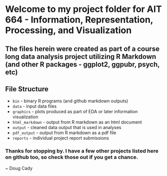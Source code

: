 # Welcome to my project folder for AIT 664 - Information, Representation, Processing, and Visualization

## The files herein were created as part of a course long data analysis project utilizing R Markdown (and other R packages - ggplot2, ggpubr, psych, etc)

## File Structure

- `bin` - binary R programs (and github markdown outputs)
- `data` - input data files
- `graphics` - plots produced as part of EDA or later information visualization
- `html_markdown` - output from R markdown as an html document
- `output` - cleaned data output that is used in analyses
- `pdf_output` - output from R markdown as a pdf file
- `reports` - individual project report submissions


### Thanks for stopping by. I have a few other projects listed here on github too, so check those out if you get a chance.


~ Doug Cady
